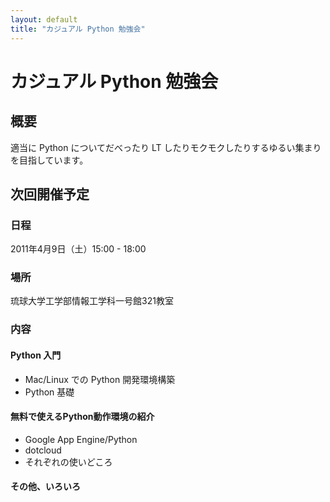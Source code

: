 ```yaml
---
layout: default
title: "カジュアル Python 勉強会"
---
```

# カジュアル Python 勉強会

## 概要
適当に Python についてだべったり LT したりモクモクしたりするゆるい集まりを目指しています。

## 次回開催予定
### 日程
2011年4月9日（土）15:00 - 18:00
### 場所
琉球大学工学部情報工学科一号館321教室
### 内容
#### Python 入門
- Mac/Linux での Python 開発環境構築
- Python 基礎

#### 無料で使えるPython動作環境の紹介
- Google App Engine/Python
- dotcloud
- それぞれの使いどころ

#### その他、いろいろ
